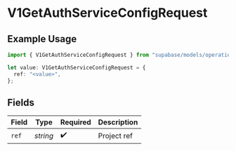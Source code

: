 # V1GetAuthServiceConfigRequest

## Example Usage

```typescript
import { V1GetAuthServiceConfigRequest } from "supabase/models/operations";

let value: V1GetAuthServiceConfigRequest = {
  ref: "<value>",
};
```

## Fields

| Field              | Type               | Required           | Description        |
| ------------------ | ------------------ | ------------------ | ------------------ |
| `ref`              | *string*           | :heavy_check_mark: | Project ref        |